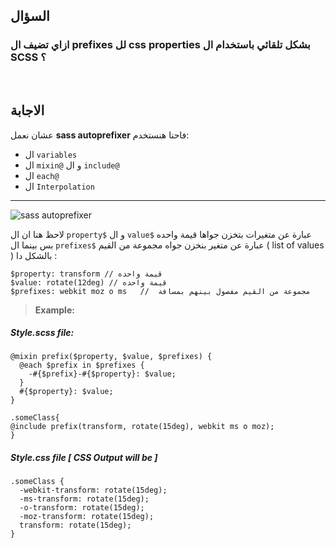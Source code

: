 ## السؤال

### ازاي تضيف ال prefixes لل css properties بشكل تلقائي باستخدام ال SCSS ؟
<br />

## الاجابة

عشان نعمل **sass autoprefixer** فاحنا هنستخدم:
- ال `variables`
- ال `mixin@` و ال `include@`
- ال `each@`
- ال `Interpolation`
---


![sass autoprefixer](https://user-images.githubusercontent.com/69124951/197356384-4337f855-a95d-4ff9-9f5c-4663dde74484.png)





لاحظ هنا ان ال `property$` و ال `value$` عبارة عن متغيرات بتخزن جواها قيمة واحده بس بينما ال `prefixes$` عبارة عن متغير بنخزن جواه مجموعة من القيم ( list of values ) بالشكل دا :

```
$property: transform // قيمة واحده
$value: rotate(12deg) // قيمة واحده
$prefixes: webkit moz o ms   //  مجموعة من القيم مفصول بينهم بمسافة
```

> **Example:**

##### Style.scss file:
```
@mixin prefix($property, $value, $prefixes) {
  @each $prefix in $prefixes {
    -#{$prefix}-#{$property}: $value;
  }
  #{$property}: $value;
}

.someClass{
@include prefix(transform, rotate(15deg), webkit ms o moz);
}
```



##### Style.css file [ CSS Output will be ]

```
.someClass {
  -webkit-transform: rotate(15deg);
  -ms-transform: rotate(15deg);
  -o-transform: rotate(15deg);
  -moz-transform: rotate(15deg);
  transform: rotate(15deg);
}
```




